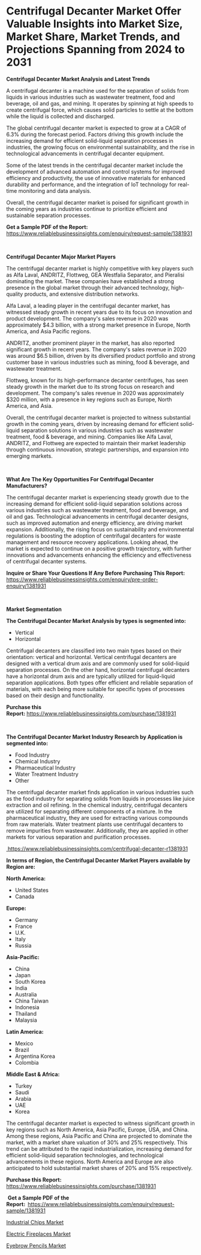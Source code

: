 <p><h1>Centrifugal Decanter Market Offer Valuable Insights into Market Size, Market Share, Market Trends, and Projections Spanning from 2024 to 2031</h1></p><p><strong>Centrifugal Decanter Market Analysis and Latest Trends</strong></p>
<p><p>A centrifugal decanter is a machine used for the separation of solids from liquids in various industries such as wastewater treatment, food and beverage, oil and gas, and mining. It operates by spinning at high speeds to create centrifugal force, which causes solid particles to settle at the bottom while the liquid is collected and discharged.</p><p>The global centrifugal decanter market is expected to grow at a CAGR of 6.3% during the forecast period. Factors driving this growth include the increasing demand for efficient solid-liquid separation processes in industries, the growing focus on environmental sustainability, and the rise in technological advancements in centrifugal decanter equipment.</p><p>Some of the latest trends in the centrifugal decanter market include the development of advanced automation and control systems for improved efficiency and productivity, the use of innovative materials for enhanced durability and performance, and the integration of IoT technology for real-time monitoring and data analysis.</p><p>Overall, the centrifugal decanter market is poised for significant growth in the coming years as industries continue to prioritize efficient and sustainable separation processes.</p></p>
<p><strong>Get a Sample PDF of the Report:&nbsp;</strong> <a href="https://www.reliablebusinessinsights.com/enquiry/request-sample/1381931">https://www.reliablebusinessinsights.com/enquiry/request-sample/1381931</a></p>
<p>&nbsp;</p>
<p><strong>Centrifugal Decanter Major Market Players</strong></p>
<p><p>The centrifugal decanter market is highly competitive with key players such as Alfa Laval, ANDRITZ, Flottweg, GEA Westfalia Separator, and Pieralisi dominating the market. These companies have established a strong presence in the global market through their advanced technology, high-quality products, and extensive distribution networks.</p><p>Alfa Laval, a leading player in the centrifugal decanter market, has witnessed steady growth in recent years due to its focus on innovation and product development. The company's sales revenue in 2020 was approximately $4.3 billion, with a strong market presence in Europe, North America, and Asia Pacific regions.</p><p>ANDRITZ, another prominent player in the market, has also reported significant growth in recent years. The company's sales revenue in 2020 was around $6.5 billion, driven by its diversified product portfolio and strong customer base in various industries such as mining, food & beverage, and wastewater treatment.</p><p>Flottweg, known for its high-performance decanter centrifuges, has seen steady growth in the market due to its strong focus on research and development. The company's sales revenue in 2020 was approximately $320 million, with a presence in key regions such as Europe, North America, and Asia.</p><p>Overall, the centrifugal decanter market is projected to witness substantial growth in the coming years, driven by increasing demand for efficient solid-liquid separation solutions in various industries such as wastewater treatment, food & beverage, and mining. Companies like Alfa Laval, ANDRITZ, and Flottweg are expected to maintain their market leadership through continuous innovation, strategic partnerships, and expansion into emerging markets.</p></p>
<p>&nbsp;</p>
<p><strong>What Are The Key Opportunities For Centrifugal Decanter Manufacturers?</strong></p>
<p><p>The centrifugal decanter market is experiencing steady growth due to the increasing demand for efficient solid-liquid separation solutions across various industries such as wastewater treatment, food and beverage, and oil and gas. Technological advancements in centrifugal decanter designs, such as improved automation and energy efficiency, are driving market expansion. Additionally, the rising focus on sustainability and environmental regulations is boosting the adoption of centrifugal decanters for waste management and resource recovery applications. Looking ahead, the market is expected to continue on a positive growth trajectory, with further innovations and advancements enhancing the efficiency and effectiveness of centrifugal decanter systems.</p></p>
<p><strong>Inquire or Share Your Questions If Any Before Purchasing This Report:</strong> <a href="https://www.reliablebusinessinsights.com/enquiry/pre-order-enquiry/1381931">https://www.reliablebusinessinsights.com/enquiry/pre-order-enquiry/1381931</a></p>
<p>&nbsp;</p>
<p><strong>Market Segmentation</strong></p>
<p><strong>The Centrifugal Decanter Market Analysis by types is segmented into:</strong></p>
<p><ul><li>Vertical</li><li>Horizontal</li></ul></p>
<p><p>Centrifugal decanters are classified into two main types based on their orientation: vertical and horizontal. Vertical centrifugal decanters are designed with a vertical drum axis and are commonly used for solid-liquid separation processes. On the other hand, horizontal centrifugal decanters have a horizontal drum axis and are typically utilized for liquid-liquid separation applications. Both types offer efficient and reliable separation of materials, with each being more suitable for specific types of processes based on their design and functionality.</p></p>
<p><strong>Purchase this Report:&nbsp;</strong><a href="https://www.reliablebusinessinsights.com/purchase/1381931">https://www.reliablebusinessinsights.com/purchase/1381931</a></p>
<p>&nbsp;</p>
<p><strong>The Centrifugal Decanter Market Industry Research by Application is segmented into:</strong></p>
<p><ul><li>Food Industry</li><li>Chemical Industry</li><li>Pharmaceutical Industry</li><li>Water Treatment Industry</li><li>Other</li></ul></p>
<p><p>The centrifugal decanter market finds application in various industries such as the food industry for separating solids from liquids in processes like juice extraction and oil refining. In the chemical industry, centrifugal decanters are utilized for separating different components of a mixture. In the pharmaceutical industry, they are used for extracting various compounds from raw materials. Water treatment plants use centrifugal decanters to remove impurities from wastewater. Additionally, they are applied in other markets for various separation and purification processes.</p></p>
<p><a href="https://www.reliablebusinessinsights.com/centrifugal-decanter-r1381931">&nbsp;https://www.reliablebusinessinsights.com/centrifugal-decanter-r1381931</a></p>
<p><strong>In terms of Region, the Centrifugal Decanter Market Players available by Region are:</strong></p>
<p>
    <p> <strong> North America: </strong>
        <ul>
            <li>United States</li>
            <li>Canada</li>
        </ul>
        </p> 
    <p> <strong> Europe: </strong>
        <ul>
            <li>Germany</li>
            <li>France</li>
            <li>U.K.</li>
            <li>Italy</li>
            <li>Russia</li>
        </ul>
        </p> 
    <p> <strong> Asia-Pacific: </strong>
        <ul>
            <li>China</li>
            <li>Japan</li>
            <li>South Korea</li>
            <li>India</li>
            <li>Australia</li>
            <li>China Taiwan</li>
            <li>Indonesia</li>
            <li>Thailand</li>
            <li>Malaysia</li>
        </ul>
        </p> 
    <p> <strong> Latin America: </strong>
        <ul>
            <li>Mexico</li>
            <li>Brazil</li>
            <li>Argentina Korea</li>
            <li>Colombia</li>
        </ul>
        </p> 
    <p> <strong> Middle East & Africa: </strong>
        <ul>
            <li>Turkey</li>
            <li>Saudi</li>
            <li>Arabia</li>
            <li>UAE</li>
            <li>Korea</li>
        </ul>
    </p>
    </p>
<p><p>The centrifugal decanter market is expected to witness significant growth in key regions such as North America, Asia Pacific, Europe, USA, and China. Among these regions, Asia Pacific and China are projected to dominate the market, with a market share valuation of 30% and 25% respectively. This trend can be attributed to the rapid industrialization, increasing demand for efficient solid-liquid separation technologies, and technological advancements in these regions. North America and Europe are also anticipated to hold substantial market shares of 20% and 15% respectively.</p></p>
<p><strong>Purchase this Report: </strong><a href="https://www.reliablebusinessinsights.com/purchase/1381931">https://www.reliablebusinessinsights.com/purchase/1381931</a></p>
<p>&nbsp;<strong>Get a Sample PDF of the Report:&nbsp;&nbsp;</strong><a href="https://www.reliablebusinessinsights.com/enquiry/request-sample/1381931">https://www.reliablebusinessinsights.com/enquiry/request-sample/1381931</a></p>
<p><strong></strong></p>
<p><p><a href="https://github.com/trameciabutler45/Market-Research-Report-List-1/blob/main/industrial-chips-market.md">Industrial Chips Market</a></p><p><a href="https://github.com/staberhelen84/Market-Research-Report-List-1/blob/main/electric-fireplaces-market.md">Electric Fireplaces Market</a></p><p><a href="https://view.publitas.com/reportprime-1/an-in-depth-analysis-of-the-global-eyebrow-pencils-market-scope-and-its-rapid-growing-6-7-cagr-forcasted-for-period-from-2024-to-2031/">Eyebrow Pencils Market</a></p></p>